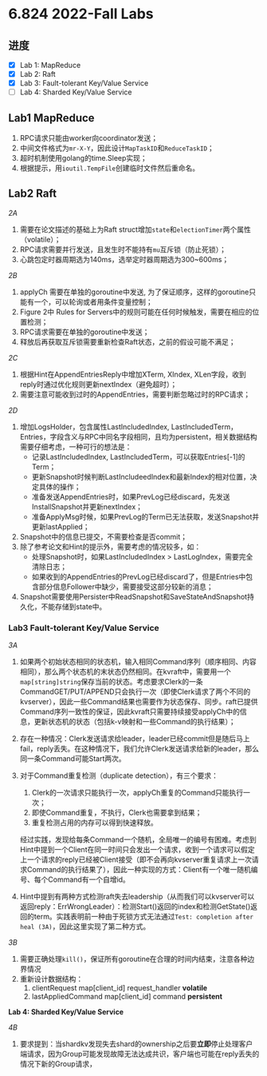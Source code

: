 # 6.824 2022-Fall Labs

## 进度

- [x] Lab 1: MapReduce
- [x] Lab 2: Raft
- [x] Lab 3: Fault-tolerant Key/Value Service
- [ ] Lab 4: Sharded Key/Value Service

## Lab1  MapReduce

1. RPC请求只能由worker向coordinator发送；
2. 中间文件格式为`mr-X-Y`，因此设计`MapTaskID`和`ReduceTaskID`；
3. 超时机制使用golang的time.Sleep实现；
4. 根据提示，用`ioutil.TempFile`创建临时文件然后重命名。


## Lab2  Raft

*2A*
1. 需要在论文描述的基础上为Raft struct增加`state`和`electionTimer`两个属性（volatile）；
2. RPC请求需要并行发送，且发生时不能持有`mu`互斥锁（防止死锁）；
3. 心跳包定时器周期选为140ms，选举定时器周期选为300~600ms；

*2B*
1. applyCh 需要在单独的goroutine中发送, 为了保证顺序，这样的goroutine只能有一个，可以轮询或者用条件变量控制；
2. Figure 2中 Rules for Servers中的规则可能在任何时候触发，需要在相应的位置检测；
3. RPC请求需要在单独的goroutine中发送；
4. 释放后再获取互斥锁需要重新检查Raft状态，之前的假设可能不满足；

*2C*
1. 根据Hint在AppendEntriesReply中增加XTerm, XIndex, XLen字段，收到reply时通过优化规则更新nextIndex（避免超时）；
2. 需要注意可能收到过时的AppendEntries，需要判断忽略过时的RPC请求；

*2D*
1. 增加LogsHolder，包含属性LastIncludedIndex, LastIncludedTerm，Entries，字段含义与RPC中同名字段相同，且均为persistent，相关数据结构需要仔细考虑，一种可行的想法是：
   - 记录LastIncludedIndex, LastIncludedTerm，可以获取Entries[-1]的Term；
   - 更新Snapshot时候判断LastIncludeedIndex和最新Index的相对位置，决定具体的操作；
   - 准备发送AppendEntries时，如果PrevLog已经discard，先发送InstallSnapshot并更新nextIndex；
   - 准备ApplyMsg时候，如果PrevLog的Term已无法获取，发送Snapshot并更新lastApplied；
2. Snapshot中的信息已提交，不需要检查是否commit；
3. 除了参考论文和Hint的提示外，需要考虑的情况较多，如：
   - 处理Snapshot时，如果LastIncludedIndex > LastLogIndex，需要完全清除日志；
   - 如果收到的AppendEntries的PrevLog已经discard了，但是Entries中包含部分信息Follower中缺少，需要接受这部分较新的消息；
4. Snapshot需要使用Persister中ReadSnapshot和SaveStateAndSnapshot持久化，不能存储到state中。



### Lab3 Fault-tolerant Key/Value Service

*3A*

1. 如果两个初始状态相同的状态机，输入相同Command序列（顺序相同、内容相同），那么两个状态机的末状态仍然相同。在kvraft中，需要用一个`map[string]string`保存当前的状态。考虑要求Clerk的一条CommandGET/PUT/APPEND只会执行一次（即使Clerk请求了两个不同的kvserver），因此一些Command结果也需要作为状态保存、同步。raft已提供Command序列一致性的保证，因此kvraft只需要持续接受applyCh中的信息，更新状态机的状态（包括k-v映射和一些Command的执行结果）；

2. 存在一种情况：Clerk发送请求给leader，leader已经commit但是随后马上fail，reply丢失。在这种情况下，我们允许Clerk发送请求给新的leader，那么同一条Command可能Start两次。

3. 对于Command重复检测（duplicate detection），有三个要求：

   1. Clerk的一次请求只能执行一次，applyCh重复的Command只能执行一次；
   2. 即使Command重复，不执行，Clerk也需要拿到结果；
   3. 重复检测占用的内存可以得到快速释放。

   经过实践，发现给每条Command一个随机，全局唯一的编号有困难。考虑到Hint中提到一个Client在同一时间只会发出一个请求，收到一个请求可以假定上一个请求的reply已经被Client接受（即不会再向kvserver重复请求上一次请求Command的执行结果了），因此一种实现的方式：Client有一个唯一随机编号、每个Command有一个自增id。

4. Hint中提到有两种方式检测raft失去leadership（从而我们可以kvserver可以返回reply：ErrWrongLeader）：检测Start()返回的index和检测GetState()返回的term。实践表明前一种由于死锁方式无法通过`Test: completion after heal (3A)`，因此这里实现了第二种方式。

*3B*

1. 需要正确处理`kill()`，保证所有goroutine在合理的时间内结束，注意各种边界情况
2. 重新设计数据结构：
   1. clientRequest map[client_id] request_handler **volatile**
   2. lastAppliedCommand map[client_id] command **persistent**



**Lab 4: Sharded Key/Value Service**

*4B*

1. 要求提到：当shardkv发现失去shard的ownership之后要**立即**停止处理客户端请求，因为Group可能发现故障无法达成共识，客户端也可能在reply丢失的情况下新的Group请求，